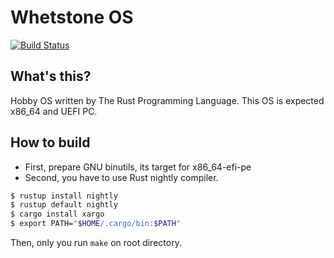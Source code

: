 Whetstone OS
============

[![Build Status](https://travis-ci.org/orumin/Whetstone_OS.svg?branch=master)](https://travis-ci.org/orumin/Whetstone_OS)

What's this?
------------

Hobby OS written by The Rust Programming Language.
This OS is expected x86_64 and UEFI PC.

How to build
------------

- First, prepare GNU binutils, its target for x86_64-efi-pe
- Second, you have to use Rust nightly compiler.

```sh
$ rustup install nightly
$ rustup default nightly
$ cargo install xargo
$ export PATH="$HOME/.cargo/bin:$PATH"
```

Then, only you run `make` on root directory.
